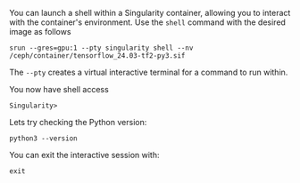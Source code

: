 You can launch a shell within a Singularity container, allowing you to interact with the container's environment. Use the `shell` command with the desired image as follows

```
srun --gres=gpu:1 --pty singularity shell --nv /ceph/container/tensorflow_24.03-tf2-py3.sif
```


The `--pty` creates a virtual interactive terminal for a command to run within.

You now have shell access

```
Singularity>
```

Lets try checking the Python version:

```
python3 --version
```

You can exit the interactive session with:

```
exit
```